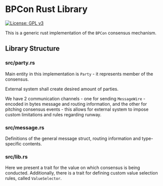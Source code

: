 # BPCon Rust Library

[![License: GPL v3](https://img.shields.io/badge/License-GPLv3-blue.svg)](https://www.gnu.org/licenses/gpl-3.0)

This is a generic rust implementation of the `BPCon` consensus mechanism.

## Library Structure

### src/party.rs

Main entity in this implementation is `Party` - it represents member of the consensus.

External system shall create desired amount of parties. 

We have 2 communication channels - one for sending `MessageWire` - encoded in bytes message and routing information, 
and the other for pitching consensus events - this allows for external system to impose custom limitations and rules
regarding runway.

### src/message.rs

Definitions of the general message struct, routing information and type-specific contents.  

### src/lib.rs

Here we present a trait for the value on which consensus is being conducted. Additionally, there is a trait for
defining custom value selection rules, called `ValueSelector`.

